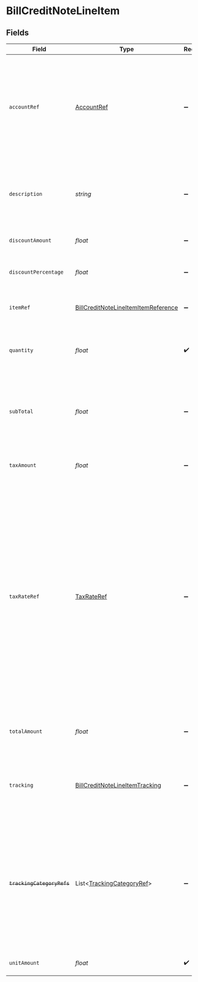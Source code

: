 # BillCreditNoteLineItem


## Fields

| Field                                                                                                                                                                                                                                                                                               | Type                                                                                                                                                                                                                                                                                                | Required                                                                                                                                                                                                                                                                                            | Description                                                                                                                                                                                                                                                                                         |
| --------------------------------------------------------------------------------------------------------------------------------------------------------------------------------------------------------------------------------------------------------------------------------------------------- | --------------------------------------------------------------------------------------------------------------------------------------------------------------------------------------------------------------------------------------------------------------------------------------------------- | --------------------------------------------------------------------------------------------------------------------------------------------------------------------------------------------------------------------------------------------------------------------------------------------------- | --------------------------------------------------------------------------------------------------------------------------------------------------------------------------------------------------------------------------------------------------------------------------------------------------- |
| `accountRef`                                                                                                                                                                                                                                                                                        | [AccountRef](../../models/shared/AccountRef.md)                                                                                                                                                                                                                                                     | :heavy_minus_sign:                                                                                                                                                                                                                                                                                  | Data types that reference an account, for example bill and invoice line items, use an accountRef that includes the ID and name of the linked account.                                                                                                                                               |
| `description`                                                                                                                                                                                                                                                                                       | *string*                                                                                                                                                                                                                                                                                            | :heavy_minus_sign:                                                                                                                                                                                                                                                                                  | Friendly name of each line item. For example, the goods or service for which credit has been received.                                                                                                                                                                                              |
| `discountAmount`                                                                                                                                                                                                                                                                                    | *float*                                                                                                                                                                                                                                                                                             | :heavy_minus_sign:                                                                                                                                                                                                                                                                                  | Value of any discounts applied.                                                                                                                                                                                                                                                                     |
| `discountPercentage`                                                                                                                                                                                                                                                                                | *float*                                                                                                                                                                                                                                                                                             | :heavy_minus_sign:                                                                                                                                                                                                                                                                                  | Percentage rate of any discount applied to the line item.                                                                                                                                                                                                                                           |
| `itemRef`                                                                                                                                                                                                                                                                                           | [BillCreditNoteLineItemItemReference](../../models/shared/BillCreditNoteLineItemItemReference.md)                                                                                                                                                                                                   | :heavy_minus_sign:                                                                                                                                                                                                                                                                                  | Reference to the item the line is linked to.                                                                                                                                                                                                                                                        |
| `quantity`                                                                                                                                                                                                                                                                                          | *float*                                                                                                                                                                                                                                                                                             | :heavy_check_mark:                                                                                                                                                                                                                                                                                  | Number of units of the goods or service for which credit has been received.                                                                                                                                                                                                                         |
| `subTotal`                                                                                                                                                                                                                                                                                          | *float*                                                                                                                                                                                                                                                                                             | :heavy_minus_sign:                                                                                                                                                                                                                                                                                  | Amount of credit associated with the line item, including discounts but excluding tax.                                                                                                                                                                                                              |
| `taxAmount`                                                                                                                                                                                                                                                                                         | *float*                                                                                                                                                                                                                                                                                             | :heavy_minus_sign:                                                                                                                                                                                                                                                                                  | Amount of tax associated with the line item.                                                                                                                                                                                                                                                        |
| `taxRateRef`                                                                                                                                                                                                                                                                                        | [TaxRateRef](../../models/shared/TaxRateRef.md)                                                                                                                                                                                                                                                     | :heavy_minus_sign:                                                                                                                                                                                                                                                                                  | Data types that reference a tax rate, for example invoice and bill line items, use a taxRateRef that includes the ID and name of the linked tax rate.<br/><br/>Found on:<br/><br/>- Bill line items<br/>- Bill Credit Note line items<br/>- Credit Note line items<br/>- Direct incomes line items<br/>- Invoice line items<br/>- Items |
| `totalAmount`                                                                                                                                                                                                                                                                                       | *float*                                                                                                                                                                                                                                                                                             | :heavy_minus_sign:                                                                                                                                                                                                                                                                                  | Total amount of the line item, including discounts and tax.                                                                                                                                                                                                                                         |
| `tracking`                                                                                                                                                                                                                                                                                          | [BillCreditNoteLineItemTracking](../../models/shared/BillCreditNoteLineItemTracking.md)                                                                                                                                                                                                             | :heavy_minus_sign:                                                                                                                                                                                                                                                                                  | Categories, and a project and customer, against which the item is tracked.                                                                                                                                                                                                                          |
| ~~`trackingCategoryRefs`~~                                                                                                                                                                                                                                                                          | List<[TrackingCategoryRef](../../models/shared/TrackingCategoryRef.md)>                                                                                                                                                                                                                             | :heavy_minus_sign:                                                                                                                                                                                                                                                                                  | : warning: ** DEPRECATED **: This will be removed in a future release, please migrate away from it as soon as possible.<br/><br/>Reference to the tracking categories to which the line item is linked.                                                                                             |
| `unitAmount`                                                                                                                                                                                                                                                                                        | *float*                                                                                                                                                                                                                                                                                             | :heavy_check_mark:                                                                                                                                                                                                                                                                                  | Unit price of the goods or service.                                                                                                                                                                                                                                                                 |